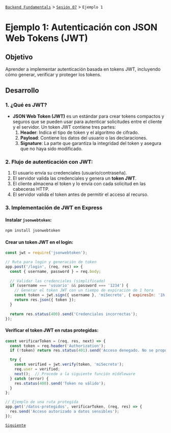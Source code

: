 [`Backend Fundamentals`](../../README.md) > [`Sesión 07`](../README.md) > `Ejemplo 1`

# Ejemplo 1: Autenticación con JSON Web Tokens (JWT)

## Objetivo

Aprender a implementar autenticación basada en tokens JWT, incluyendo cómo generar, verificar y proteger los tokens.

## Desarrollo

### 1. **¿Qué es JWT?**
- **JSON Web Token (JWT)** es un estándar para crear tokens compactos y seguros que se pueden usar para autenticar solicitudes entre el cliente y el servidor. Un token JWT contiene tres partes:
  1. **Header**: Indica el tipo de token y el algoritmo de cifrado.
  2. **Payload**: Contiene los datos del usuario o las declaraciones.
  3. **Signature**: La parte que garantiza la integridad del token y asegura que no haya sido modificado.

### 2. **Flujo de autenticación con JWT**:
1. El usuario envía su credenciales (usuario/contraseña).
2. El servidor valida las credenciales y genera un **token JWT**.
3. El cliente almacena el token y lo envía con cada solicitud en las cabeceras HTTP.
4. El servidor valida el token antes de permitir el acceso al recurso.

### 3. **Implementación de JWT en Express**

#### **Instalar `jsonwebtoken`**:
```bash
npm install jsonwebtoken
```

#### **Crear un token JWT en el login**:
```javascript
const jwt = require('jsonwebtoken');

// Ruta para login y generación de token
app.post('/login', (req, res) => {
  const { username, password } = req.body;
  
  // Validar las credenciales (simplificado)
  if (username === 'usuario' && password === '1234') {
    // Generar el token JWT con un tiempo de expiración de 1 hora
    const token = jwt.sign({ username }, 'miSecreto', { expiresIn: '1h' });
    return res.json({ token });
  }
  
  return res.status(400).send('Credenciales incorrectas');
});
```

#### **Verificar el token JWT en rutas protegidas**:
```javascript
const verificarToken = (req, res, next) => {
  const token = req.header('Authorization');
  if (!token) return res.status(401).send('Acceso denegado. No se proporcionó un token.');

  try {
    const verified = jwt.verify(token, 'miSecreto');
    req.user = verified;
    next();  // Procede a la siguiente función middleware
  } catch (error) {
    res.status(400).send('Token no válido');
  }
};

// Ejemplo de una ruta protegida
app.get('/datos-protegidos', verificarToken, (req, res) => {
  res.send('Acceso autorizado a datos sensibles');
});
```


[`Siguiente`](../Reto-01)
